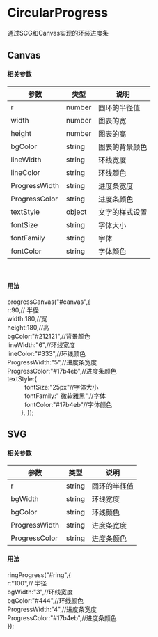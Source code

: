 # CircularProgress
通过SCG和Canvas实现的环装进度条  

## Canvas

#### 相关参数
 参数 | 类型 | 说明
----|------|----
r | number  | 圆环的半径值
width | number  | 图表的宽
height | number  | 图表的高
bgColor | string  | 图表的背景颜色
lineWidth | string  | 环线宽度
lineColor | string  | 环线颜色
ProgressWidth | string  | 进度条宽度
ProgressColor | string  | 进度条颜色
textStyle | object  | 文字的样式设置
fontSize | string  | 字体大小
fontFamily | string  | 字体
fontColor | string  | 字体颜色
        
#### 用法
progressCanvas("#canvas",{  
				r:90,// 半径  
	            width:180,//宽  
	            height:180,//高  
	            bgColor:"#212121",//背景颜色  
	            lineWidth:"6",//环线宽度  
	            lineColor:"#333",//环线颜色  
	            ProgressWidth:"5",//进度条宽度  
	            ProgressColor:"#17b4eb",//进度条颜色  
	            textStyle:{  
	            	fontSize:"25px"//字体大小  
	            	fontFamily:" 微软雅黑",//字体  
	            	fontColor:"#17b4eb"//字体颜色  
	         },
			});   
        
          
## SVG
#### 相关参数
 参数 | 类型 | 说明
----|------|----
r | string  | 圆环的半径值
bgWidth | string  | 环线宽度
bgColor | string  | 环线颜色
ProgressWidth | string  | 进度条宽度
ProgressColor | string  | 进度条颜色


#### 用法
ringProgress("#ring",{  
				r:"100",// 半径  
	            bgWidth:"3",//环线宽度  
	            bgColor:"#444",//环线颜色  
	            ProgressWidth:"4",//进度条宽度  
	            ProgressColor:"#17b4eb",//进度条颜色  
			});	  	

 
